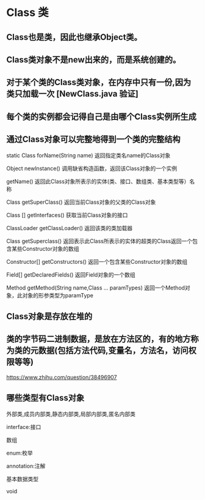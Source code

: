 # Class 类

## Class也是类，因此也继承Object类。

## Class类对象不是new出来的，而是系统创建的。

## 对于某个类的Class类对象，在内存中只有一份,因为类只加载一次 [NewClass.java 验证]

## 每个类的实例都会记得自己是由哪个Class实例所生成

## 通过Class对象可以完整地得到一个类的完整结构

static Class forName(String name)   返回指定类名name的Class对象

Object newlnstance()                调用缺省构造函数，返回该Class对象的一个实例

getName()                           返回此Class对象所表示的实体(类、接口、数组类、基本类型等）名称

Class getSuperClass()               返回当前Class对象的父类的Class对象

Class [] getlnterfaces()            获取当前Class对象的接口

ClassLoader getClassLoader()        返回该类的类加载器

Class getSuperclass()               返回表示此Class所表示的实体的超类的Class返回一个包含某些Constructor对象的数组

Constructor[] getConstructors()     返回一个包含某些Constructor对象的数组

Field[] getDeclaredFields()          返回Field对象的一个数组

Method getMethod(String name,Class ... paramTypes)      返回一个Method对象，此对象的形参类型为paramType

## Class对象是存放在堆的

## 类的字节码二进制数据，是放在方法区的，有的地方称为类的元数据(包括方法代码,变量名，方法名，访问权限等等)

https://www.zhihu.com/question/38496907

## 哪些类型有Class对象
外部类,成员内部类,静态内部类,局部内部类,匿名内部类

interface:接口

数组

enum:枚举

annotation:注解

基本数据类型

void
